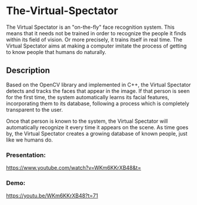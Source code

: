 # The-Virtual-Spectator

The Virtual Spectator is an "on-the-fly" face recognition system. This means that it needs not be trained in order to recognize the people it finds within its field of vision. Or more precisely, it trains itself in real time. The Virtual Spectator aims at making a computer imitate the process of getting to know people that humans do naturally.

## Description

Based on the OpenCV library and implemented in C++, the Virtual Spectator detects and tracks the faces that appear in the image. If that person is seen for the first time, the system automatically learns its facial features, incorporating them to its database, following a process which is completely transparent to the user.

Once that person is known to the system, the Virtual Spectator will automatically recognize it every time it appears on the scene. As time goes by, the Virtual Spectator creates a growing database of known people, just like we humans do.

### Presentation:

https://www.youtube.com/watch?v=WKm6KKrXB48&t=

### Demo:

https://youtu.be/WKm6KKrXB48?t=71
